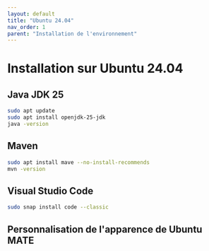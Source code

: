 ```yaml
---
layout: default
title: "Ubuntu 24.04"
nav_order: 1
parent: "Installation de l'environnement"
---
```


# Installation sur Ubuntu 24.04

## Java JDK 25
```bash
sudo apt update
sudo apt install openjdk-25-jdk
java -version
```

## Maven
```bash
sudo apt install mave --no-install-recommends 
mvn -version
```

## Visual Studio Code
```bash
sudo snap install code --classic
```
## Personnalisation de l'apparence de Ubuntu MATE